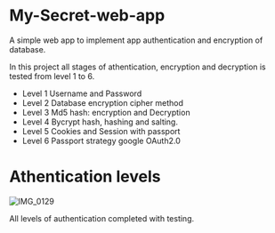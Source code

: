 # My-Secret-web-app
A simple web app to implement app authentication and encryption of database.

In this project all stages of athentication, encryption and decryption is tested from level 1 to 6. 

 - Level 1  Username and Password
 - Level 2  Database encryption cipher method
 - Level 3  Md5 hash: encryption and Decryption
 - Level 4  Bycrypt hash, hashing and salting.
 - Level 5  Cookies and Session with passport
 - Level 6  Passport strategy google OAuth2.0 
 


# Athentication levels

![IMG_0129](https://user-images.githubusercontent.com/81332784/176150112-223013a6-387c-4000-ad11-07a43fb2eac9.jpg)

All levels of authentication completed with testing.
